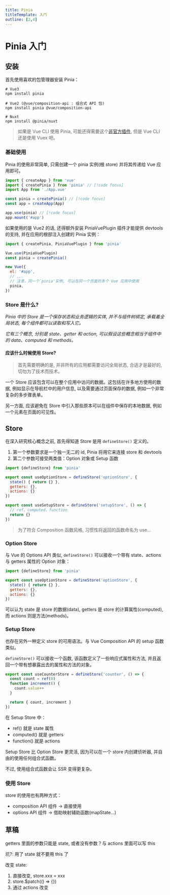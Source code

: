 ```yaml
---
title: Pinia
titleTemplate: 入门
outline: [2,4]
---
```


# Pinia 入门

## 安装

首先使用喜欢的包管理器安装 Pinia：

```shell
# Vue3
npm install pinia

# Vue2 (@vue/composition-api : 组合式 API 包)
npm install pinia @vue/composition-api

# Nuxt
npm install @pinia/nuxt
```

> 如果是 Vue CLI 使用 Pinia, 可能还得需要这个[非官方插件](https://github.com/wobsoriano/vue-cli-plugin-pinia), 但是 Vue CLI 还是使用 Vuex 吧。

### 基础使用

Pinia 的使用非常简单, 只需创建一个 pinia 实例(根 store) 并将其传递给 Vue 应用即可。

```js
import { createApp } from 'vue'
import { createPinia } from 'pinia' // [!code focus]
import App from './App.vue'

const pinia = createPinia() // [!code focus]
const app = createApp(App)

app.use(pinia) // [!code focus]
app.mount('#app')
```

如果使用的是 Vue2 的话, 还得额外安装 PiniaVuePlugin 插件才能提供 devtools 的支持, 并在应用的根部注入创建的 Pinia 实例：

```js
import { createPinia, PiniaVuePlugin } from 'pinia'

Vue.use(PiniaVuePlugin)
const pinia = createPinia()

new Vue({
  el: '#app',
  // ...
  // 注意，同一个`pinia'实例, 可以在同一个页面的多个 Vue 应用中使用
  pinia,
})
```

### Store 是什么?

<i>Pinia 中的 Store 是一个保存状态和业务逻辑的实体, 并不与组件树绑定, 承载着全局状态, 每个组件都可以读取和写入它。</i>

<i>它有三个概念, 分别是 state、getter 和 action, 可以假设这些概念相当于组件中的 data、computed 和 methods。</i>

#### 应该什么时候使用 Store?

> 首先需要明确的是, 并非所有的应用都需要访问全局状态, 合适才是最好的, 切勿为了技术而技术。

一个 Store 应该包含可以在整个应用中访问的数据。这包括在许多地方使用的数据, 例如显示在导航栏中的用户信息, 以及需要通过页面保存的数据, 例如一个非常复杂的多步骤表单。

另一方面, 应该避免在 Store 中引入那些原本可以在组件中保存的本地数据, 例如一个元素在页面的可见性。

## Store

在深入研究核心概念之前, 首先得知道 Store 是用 `defineStore()` 定义的。

1. 第一个参数要求是一个独一无二的 id, Pinia 将用它来连接 store 和 devtools
2. 第二个参数可接受两类值：Option 对象或 Setup 函数

```js
import {defineStore} from 'pinia'

export const useOptionStore = defineStore('optionStore', {
  state() { return {} },
  getters: {},
  actions: {}
})

export const useSetupStore = defineStore('setupStore', () => {
  // ref、computed、function
  return {}
})
```

> 为了符合 Composition 函数风格, 习惯性将返回的函数命名为 use...

### Option Store

与 Vue 的 Options API 类似, `defineStore()` 可以接收一个带有 state、actions 与 getters 属性的 Option 对象：

```js
import {defineStore} from 'pinia'

export const useOptionStore = defineStore('optionStore', {
  state() { return {} },
  getters: {},
  actions: {}
})
```

可以认为 state 是 store 的数据(data), getters 是 store 的计算属性(computed), 而 actions 则是方法(methods)。

### Setup Store

也存在另外一种定义 store 的可用语法。与 Vue Composition API 的 setup 函数类似。

`defineStore()` 可以接收一个函数, 该函数定义了一些响应式属性和方法, 并且返回一个带有想暴露出去的属性和方法的对象。

```js
export const useCounterStore = defineStore('counter', () => {
  const count = ref(0)
  function increment() {
    count.value++
  }

  return { count, increment }
})
```

在 Setup Store 中：

- ref() 就是 state 属性
- computed() 就是 getters
- function() 就是 actions

Setup Store 比 Option Store 更灵活, 因为可以在一个 store 内创建侦听器, 并自由的使用任何组合式函数。

不过, 使用组合式函数会让 SSR 变得更复杂。

### 使用 Store

store 的使用也有两种方式：

- composition API 组件 -> 直接使用
- options API 组件 -> 借助映射辅助函数(mapState...)



## 草稿

getters 里面的参数只能是 state, 或者没有参数？与 actions 里面可以写 this

坑?: 用了 state 就不要用 this 了

改变 state: 
1. 直接改变, store.xxx = xxx
2. store.$patch(() => {})
3. 通过 actions 改变


